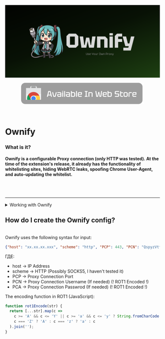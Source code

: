 <img src="https://github.com/0mnr0/ownify/blob/main/files/readme_title.png?raw=true">
<div align="center">
  <p align="center">
  <a href="https://chromewebstore.google.com/detail/ownify/aiipddepmffihjeoaailegfackjihajd">
    <img src="https://github.com/0mnr0/ownify/blob/main/gitFiles/GetFromPlayStore.png?raw=true" width="400">
  </a>
</p>

</div>
<br>

# Ownify 


<h3> What is it? </h2>
<h4> Ownify is a configurable Proxy connection (only HTTP was tested). At the time of the extension's release, it already has the functionality of whitelisting sites, hiding WebRTC leaks, spoofing Chrome User-Agent, and auto-updating the whitelist.</h4>
<br><br>

***************

<details><summary>Working with Ownify</summary>
  <h2> Where do I install Ownify from? </h2><br>
  The installation of Ownify is available on Chromium browsers. If there is a stir, I will make a version for FireFox :).
  https://chromewebstore.google.com/detail/ownify/aiipddepmffihjeoaailegfackjihajd
  <br><br>
  
***************
  <h2> Does this extension bypass DPI filters? </h2><br>
  Personally, I'm getting around it. But it may depend on your provider and a bunch of other criteria <br><br>
  
***************
  <h2> The connection is not working (traffic is not getting through / proxy error) </h2><br>
  Try to test curl with the required parameters. If everything is still not working, write to me in Telegram: t.me/dsvl0 <br><br>
</details>


<h2> How do I create the Ownify config? </h2><br>
<span>Ownify uses the following syntax for input:</span> 

```json
{"host": "xx.xx.xx.xxx", "scheme": "http", "PCP": 443, "PCN": "QspyzVtfsobnf", "PCA": "ZpvsQbttxpse"}
```

ГДЕ:
  - host -> IP Address
  - scheme -> HTTP (Possibly SOCKS5, I haven't tested it)
  - PCP -> Proxy Connection Port
  - PCN -> Proxy Connection Username (If needed) (! ROT1 Encoded !)
  - PCA -> Proxy Connection Passwrod (If needed) (! ROT1 Encoded !)
  
The encoding function in ROT1 (JavaScript):
```js
function rot1Encode(str) {
  return [...str].map(c =>
    c >= 'A' && c <= 'Y' || c >= 'a' && c <= 'y' ? String.fromCharCode(c.charCodeAt(0) + 1) :
    c === 'Z' ? 'A' : c === 'z' ? 'a' : c
  ).join('');
}
```
